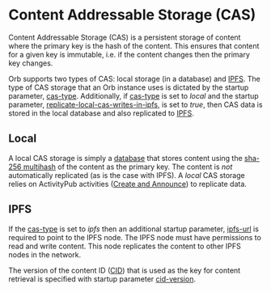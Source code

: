 # Content Addressable Storage (CAS)

Content Addressable Storage (CAS) is a persistent storage of content where the primary key is the hash of the content.
This ensures that content for a given key is immutable, i.e. if the content changes then the primary key changes.

Orb supports two types of CAS: local storage (in a database) and [IPFS](https://ipfs.io/). The type of CAS storage that
an Orb instance uses is dictated by the startup parameter, [cas-type](parameters.html#cas-type). Additionally, if
[cas-type](parameters.html#cas-type) is set to _local_ and the startup parameter,
[replicate-local-cas-writes-in-ipfs](parameters.html#replicate-local-cas-writes-in-ipfs), is set to _true_, then CAS
data is stored in the local database and also replicated to [IPFS](https://ipfs.io/).

## Local

A local CAS storage is simply a [database](database.html#cas) that stores content using the
[sha-256 multihash](https://w3c-ccg.github.io/multihash/index.xml#tv-sha256) of the content as the primary key.
The content is _not_ automatically replicated (as is the case with IPFS). A _local_ CAS
storage relies on ActivityPub activities ([Create and Announce](activitypub.html#create-announce)) to replicate data.

## IPFS

If the [cas-type](parameters.html#cas-type) is set to _ipfs_ then an additional startup parameter,
[ipfs-url](parameters.html#ipfs-url) is required to point to the IPFS node. The IPFS node
must have permissions to read and write content. This node replicates the content to other IPFS nodes in the network.

The version of the content ID ([CID](https://docs.ipfs.io/concepts/content-addressing/#identifier-formats)) that is used
as the key for content retrieval is specified with startup parameter [cid-version](parameters.html#cid-version).
